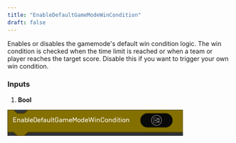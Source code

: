 ```yaml
---
title: "EnableDefaultGameModeWinCondition"
draft: false
---
```

Enables or disables the gamemode's default win condition logic. The win condition is checked when the time limit is reached or when a team or player reaches the target score. Disable this if you want to trigger your own win condition.
### Inputs
1. **Bool**

![EnableDefaultGameModeWinCondition](https://raw.githubusercontent.com/battlefield-portal-community/Image-CDN/main/portal_blocks/EnableDefaultGameModeWinCondition.png)